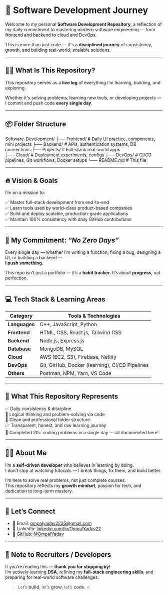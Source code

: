 # 🚀 Software Development Journey

Welcome to my personal **Software Development Repository**, a reflection of my daily commitment to mastering modern software engineering — from frontend and backend to cloud and DevOps.

This is more than just code — it's a **disciplined journey** of consistency, growth, and building real-world, scalable solutions.

---

## 👨‍💻 What Is This Repository?

This repository serves as a **live log** of everything I’m learning, building, and exploring.

Whether it's solving problems, learning new tools, or developing projects — I commit and push code **every single day**.

---

## 📦 Folder Structure

Software-Development/
├── Frontend/ # Daily UI practice, components, mini projects
├── Backend/ # APIs, authentication systems, DB connections
├── Projects/ # Full-stack real-world apps  
├── Cloud/ # Deployment experiments, configs
├── DevOps/ # CI/CD pipelines, Git workflows, Docker setups
└── README.md # This file


---

## 🔥 Vision & Goals

I’m on a mission to:

✅ Master full-stack development from end-to-end  
✅ Learn tools used by world-class product-based companies  
✅ Build and deploy scalable, production-grade applications  
✅ Maintain 100% consistency with daily GitHub contributions

---

## 🧠 My Commitment: *“No Zero Days”*

Every single day — whether I’m writing a function, fixing a bug, designing a UI, or building a backend —  
**I push something**.

This repo isn’t just a portfolio — it’s a **habit tracker**. It’s about **progress**, not perfection.

---

## 💻 Tech Stack & Learning Areas

| Category        | Tools & Technologies                                 |
|----------------|------------------------------------------------------|
| **Languages**   | C++, JavaScript, Python                              |
| **Frontend**    | HTML, CSS, React.js, Tailwind CSS                    |
| **Backend**     | Node.js, Express.js                                  |
| **Database**    | MongoDB, MySQL                                       |
| **Cloud**       | AWS (EC2, S3), Firebase, Netlify                     |
| **DevOps**      | Git, GitHub, Docker (learning), CI/CD Pipelines     |
| **Others**      | Postman, NPM, Yarn, VS Code                          |

---

## 📌 What This Repository Represents

✅ Daily consistency & discipline  
🧠 Logical thinking and problem-solving via code  
📂 Clean and professional folder structure  
📈 Transparent, honest, and raw learning journey  
🚀 Completed 20+ coding problems in a single day — all documented here!

---

## 🙋‍♂️ About Me

I’m a **self-driven developer** who believes in learning by doing.  
I don’t stop at watching tutorials — I break things, fix them, and build better.

I’m here to solve real problems, not just complete courses.  
This repository reflects my **growth mindset**, passion for tech, and dedication to long-term mastery.

---

## 🤝 Let’s Connect

- 📧 Email: [ompalyadav2235@gmail.com](mailto:ompalyadav2235@gmail.com)  
- 💼 LinkedIn: [linkedin.com/in/OmpalYadav22](https://linkedin.com/in/OmpalYadav22)  
- 🔗 GitHub: [@OmpalYadav](https://github.com/OmpalYadav)

---

## 🚨 Note to Recruiters / Developers

If you’re reading this — **thank you for stopping by!**  
I’m actively learning **DSA**, refining my **full-stack engineering skills**, and preparing for real-world software challenges.

> Let’s **build**, let’s **grow**, let’s **code**. 🔥

